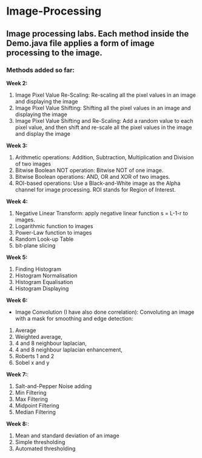 # Image-Processing #

## Image processing labs. Each method inside the Demo.java file applies a form of image processing to the image. ##

### Methods added so far: ### 

**Week 2:**

1. Image Pixel Value Re-Scaling: Re-scaling all the pixel values in an image and displaying the image
2. Image Pixel Value Shifting: Shifting all the pixel values in an image and displaying the image
3. Image Pixel Value Shifting and Re-Scaling: Add a random value to each pixel value, and then shift and re-scale all the pixel values in the image and display the image

**Week 3:**
1. Arithmetic operations: Addition, Subtraction, Multiplication and Division of two images
2. Bitwise Boolean NOT operation: Bitwise NOT of one image. 
3. Bitwise Boolean operations: AND, OR and XOR of two images. 
4. ROI-based operations: Use a Black-and-White image as the Alpha channel for image processing. ROI stands for Region of Interest. 

**Week 4:**
1. Negative Linear Transform: apply negative linear function s = L-1-r to images.
2. Logarithmic function to images
3. Power-Law function to images
4. Random Look-up Table
5. bit-plane slicing

**Week 5:**
1. Finding Histogram
2. Histogram Normalisation
3. Histogram Equalisation
4. Histogram Displaying

**Week 6:**
* Image Convolution (I have also done correlation): Convoluting an image with a mask for smoothing and edge
detection:
1. Average 
2. Weighted average, 
3. 4 and 8 neighbour laplacian, 
4. 4 and 8 neighbour laplacian enhancement,
5. Roberts 1 and 2
6. Sobel x and y

**Week 7:**:
1. Salt-and-Pepper Noise adding
2. Min Filtering
3. Max Filtering
4. Midpoint Filtering
5. Median Filtering

**Week 8:**:
1. Mean and standard deviation of an image
2. Simple thresholding
3. Automated thresholding
